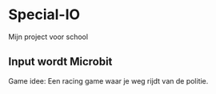# Special-IO
Mijn project voor school
## Input wordt Microbit ##
Game idee: Een racing game waar je weg rijdt van de politie.
